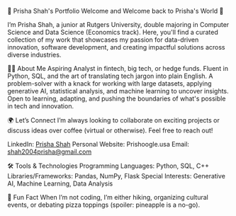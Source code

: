 🌟 Prisha Shah's Portfolio
Welcome and Welcome back to Prisha's World 🚀

I’m Prisha Shah, a junior at Rutgers University, double majoring in Computer Science and Data Science (Economics track). Here, you'll find a curated collection of my work that showcases my passion for data-driven innovation, software development, and creating impactful solutions across diverse industries.

👩‍💻 About Me
Aspiring Analyst in fintech, big tech, or hedge funds.
Fluent in Python, SQL, and the art of translating tech jargon into plain English.
A problem-solver with a knack for working with large datasets, applying generative AI, statistical analysis, and machine learning to uncover insights.
Open to learning, adapting, and pushing the boundaries of what's possible in tech and innovation.

🌍 Let’s Connect
I’m always looking to collaborate on exciting projects or discuss ideas over coffee (virtual or otherwise). Feel free to reach out!

LinkedIn: [Prisha Shah](https://www.linkedin.com/in/prishashah9825/)
Personal Website: Prishoogle.usa
Email: shah2004prisha@gmail.com

🛠️ Tools & Technologies
Programming Languages: Python, SQL, C++
Libraries/Frameworks: Pandas, NumPy, Flask
Special Interests: Generative AI, Machine Learning, Data Analysis

📌 Fun Fact
When I’m not coding, I’m either hiking, organizing cultural events, or debating pizza toppings (spoiler: pineapple is a no-go).
